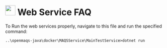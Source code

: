 # <img src="resources/MAQS.jpg" height="32" width="32"> Web Service FAQ

To Run the web services properly, navigate to this file and run the specified command:

    ..\openmaqs-java\docker\MAQSService\MainTestService>dotnet run